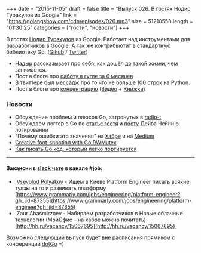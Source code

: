 +++
date = "2015-11-05"
draft = false
title = "Выпуск 026. В гостях Нодир Туракулов из Google"
link = "https://golangshow.com/cdn/episodes/026.mp3"
size = 51210558
length = "01:30:25"
categories = ["гости", "новости"]
+++

В гостях [Нодир Туракулов](http://nodir.io/) из Google. Работает над инструментами для разработчиков в Google. А так же контрибьютит в стандартную библиотеку Go. ([Gihub](https://github.com/nodirt) / [Twitter](https://twitter.com/nodirtz))

- Надыр рассказывает про себя, как дошёл до такой жизни, чем занимается.
 - Пост в блоге про [работу в гугле за 6 месяцев](http://nodir.io/post/79121611709/google)
 - В твиттере был [мессадж](https://twitter.com/M0sth8/status/661309409318989824) про то что не больше 100 строк на Python.
 - Пост в блоге про [концентрацию](http://nodir.io/post/132007505696/on-mindfulness) ([Видео](https://www.youtube.com/watch?v=8XPDCGlP630) + [Книжка](https://books.google.com/books/about/Search_Inside_Yourself.html?id=TeU90XUYAUAC&printsec=frontcover&source=kp_read_button&hl=en&output=reader&pg=GBS.PT2.w.0.0.0.3))

### Новости
- Обсуждение проблем и плюсов Go, затронутых в [radio-t](http://www.radio-t.com/p/2015/10/31/podcast-468/)
- Обсуждаем логгер в Go по [статье гостя](http://nodir.io/post/132312948446/logger) и [посту](http://dave.cheney.net/2015/11/05/lets-talk-about-logging) Дейва Чейни о логировании
- "Почему ошибки это значения" на [Хабре](http://habrahabr.ru/post/270027/) и на [Medium](https://medium.com/@divan/explaining-go-error-handling-44099bcd2b1f#.lha11fon8)
- [Creative foot-shooting with Go RWMutex](https://blog.cloudflare.com/creative-foot-shooting-with-go-rwmutex/)
- [Как писать Go код, который легко портируется](http://habrahabr.ru/post/269943/)

----
#### Вакансии в [slack чате](http://4gophers.com/slack) в канале \#job:

-  [Vsevolod Polyakov](https://golang-ru.slack.com/team/ctrlok) - Ищем в Киеве Platform Engineer писать всякие тулзы на го и развивать платформу [https://www.grammarly.com/jobs/engineering/platform-engineer?gh_jid=87355](https://www.grammarly.com/jobs/engineering/platform-engineer?gh_jid=87355)
-  Zaur Abasmirzoev - Набираем разработчиков в Новые облачные технологии (МойОфис – на хабре можно почитать) [http://hh.ru/vacancy/15067695](http://hh.ru/vacancy/15067695) 


Возможно следующий выпуск будет вне расписания прямиком с конференции [dotGo](http://dotgo.eu) =)

